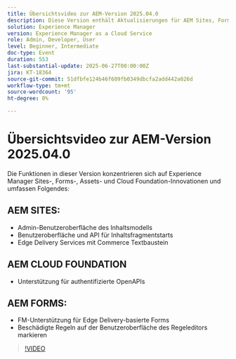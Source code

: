 ```yaml
---
title: Übersichtsvideo zur AEM-Version 2025.04.0
description: Diese Version enthält Aktualisierungen für AEM Sites, Forms, Assets und Cloud Foundation, einschließlich neuer Benutzeroberflächen, Edge Delivery-Unterstützung und OpenAPI-Authentifizierung.
solution: Experience Manager
version: Experience Manager as a Cloud Service
role: Admin, Developer, User
level: Beginner, Intermediate
doc-type: Event
duration: 553
last-substantial-update: 2025-06-27T00:00:00Z
jira: KT-18364
source-git-commit: 51dfbfe124b46f609fb0349dbcfa2add442a026d
workflow-type: tm+mt
source-wordcount: '95'
ht-degree: 0%

---
```



# Übersichtsvideo zur AEM-Version 2025.04.0

Die Funktionen in dieser Version konzentrieren sich auf Experience Manager Sites-, Forms-, Assets- und Cloud Foundation-Innovationen und umfassen Folgendes:

## AEM SITES:

* Admin-Benutzeroberfläche des Inhaltsmodells
* Benutzeroberfläche und API für Inhaltsfragmentstarts
* Edge Delivery Services &#x200B;mit Commerce Textbaustein

## AEM CLOUD FOUNDATION

* Unterstützung für authentifizierte OpenAPIs

## AEM FORMS:

* FM-Unterstützung für Edge Delivery-basierte Forms
* Beschädigte Regeln auf der Benutzeroberfläche des Regeleditors markieren

>[!VIDEO](https://video.tv.adobe.com/v/3464011/?learn=on&enablevpops&captions=ger)
